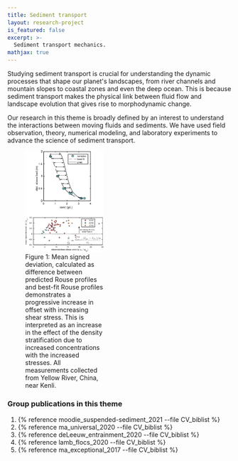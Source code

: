 ```yaml
---
title: Sediment transport
layout: research-project
is_featured: false
excerpt: >-
  Sediment transport mechanics.
mathjax: true
---
```



Studying sediment transport is crucial for understanding the dynamic processes that shape our planet's landscapes, from river channels and mountain slopes to coastal zones and even the deep ocean.
This is because sediment transport makes the physical link between fluid flow and landscape evolution that gives rise to morphodynamic change.

Our research in this theme is broadly defined by an interest to understand the interactions between moving fluids and sediments.
We have used field observation, theory, numerical modeling, and laboratory experiments to  advance the science of sediment transport.

<figure style="width: 35%" class="float-left">
  <img src="/assets/images/2018/12/den_strat_demo-624x808.png" alt="density stratification documented in the Yellow River.">
  <figcaption>Figure 1: Mean signed deviation, calculated as difference between predicted Rouse profiles and best-fit Rouse profiles demonstrates a progressive increase in offset with increasing shear stress. This is interpreted as an increase in the effect of the density stratification due to increased concentrations with the increased stresses. All measurements collected from Yellow River, China, near Kenli.</figcaption>
</figure> 


### Group publications in this theme

1. {% reference moodie_suspended-sediment_2021 --file CV_biblist %}
1. {% reference ma_universal_2020 --file CV_biblist %}
1. {% reference deLeeuw_entrainment_2020 --file CV_biblist %}
1. {% reference lamb_flocs_2020 --file CV_biblist %}
1. {% reference ma_exceptional_2017 --file CV_biblist %}
